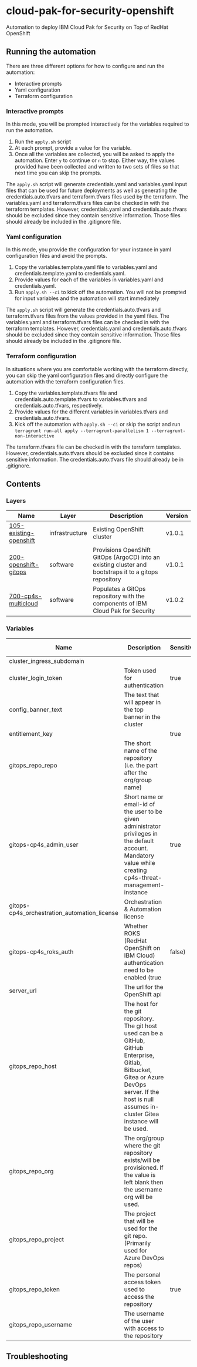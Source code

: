 # cloud-pak-for-security-openshift

Automation to deploy IBM Cloud Pak for Security on Top of RedHat OpenShift

## Running the automation

There are three different options for how to configure and run the automation:

- Interactive prompts
- Yaml configuration
- Terraform configuration

### Interactive prompts

In this mode, you will be prompted interactively for the variables required to run the automation.

1. Run the `apply.sh` script
2. At each prompt, provide a value for the variable.
3. Once all the variables are collected, you will be asked to apply the automation. Enter `y` to continue or `n` to stop. Either way, the values provided have been collected and written to two sets of files so that next time you can skip the prompts.

The `apply.sh` script will generate credentials.yaml and variables.yaml input files that can be used
for future deployments as well as generating the credentials.auto.tfvars and terraform.tfvars files
used by the terraform. The variables.yaml and terraform.tfvars files can be checked in with the terraform
templates. However, credentials.yaml and credentials.auto.tfvars should be excluded since they contain
sensitive information. Those files should already be included in the .gitignore file.

### Yaml configuration

In this mode, you provide the configuration for your instance in yaml configuration files and avoid
the prompts.

1. Copy the variables.template.yaml file to variables.yaml and credentials.template.yaml to credentials.yaml.
2. Provide values for each of the variables in variables.yaml and credentials.yaml.
3. Run `apply.sh --ci` to kick off the automation. You will not be prompted for input variables and the automation will start immediately

The `apply.sh` script will generate the credentials.auto.tfvars and terraform.tfvars files from the
values provided in the yaml files. The variables.yaml and terraform.tfvars files can be checked in with the terraform
templates. However, credentials.yaml and credentials.auto.tfvars should be excluded since they contain
sensitive information. Those files should already be included in the .gitignore file.

### Terraform configuration

In situations where you are comfortable working with the terraform directly, you can skip the yaml
configuration files and directly configure the automation with the terraform configuration files.

1. Copy the variables.template.tfvars file and credentials.auto.template.tfvars to variables.tfvars and credentials.auto.tfvars, respectively.
2. Provide values for the different variables in variables.tfvars and credentials.auto.tfvars.
3. Kick off the automation with `apply.sh --ci` or skip the script and run `terragrunt run-all apply --terragrunt-parallelism 1 --terragrunt-non-interactive`

The terraform.tfvars file can be checked in with the terraform templates. However, credentials.auto.tfvars
should be excluded since it contains sensitive information. The credentials.auto.tfvars file should
already be in .gitignore.

## Contents

### Layers

| Name | Layer | Description | Version |
|------|-------|-------------|---------|
| [105-existing-openshift](./105-existing-openshift) | infrastructure | Existing OpenShift cluster | v1.0.1 |
| [200-openshift-gitops](./200-openshift-gitops) | software | Provisions OpenShift GitOps (ArgoCD) into an existing cluster and bootstraps it to a gitops repository | v1.0.1 |
| [700-cp4s-multicloud](./700-cp4s-multicloud) | software | Populates a GitOps repository with the components of IBM Cloud Pak for Security | v1.0.2 |

### Variables

| Name | Description | Sensitive | Default value |
|------|-------------|-----------|---------------|
| cluster_ingress_subdomain |  |  |  |
| cluster_login_token | Token used for authentication | true |  |
| config_banner_text | The text that will appear in the top banner in the cluster |  |  |
| entitlement_key |  | true |  |
| gitops_repo_repo | The short name of the repository (i.e. the part after the org/group name) |  |  |
| gitops-cp4s_admin_user | Short name or email-id of the user to be given administrator privileges in the default account. Mandatory value while creating cp4s-threat-management-instance | true |  |
| gitops-cp4s_orchestration_automation_license | Orchestration & Automation license |  |  |
| gitops-cp4s_roks_auth | Whether ROKS (RedHat OpenShift on IBM Cloud) authentication need to be enabled (true|false) |  |  |
| server_url | The url for the OpenShift api |  |  |
| gitops_repo_host | The host for the git repository. The git host used can be a GitHub, GitHub Enterprise, Gitlab, Bitbucket, Gitea or Azure DevOps server. If the host is null assumes in-cluster Gitea instance will be used. |  |  |
| gitops_repo_org | The org/group where the git repository exists/will be provisioned. If the value is left blank then the username org will be used. |  |  |
| gitops_repo_project | The project that will be used for the git repo. (Primarily used for Azure DevOps repos) |  |  |
| gitops_repo_token | The personal access token used to access the repository | true |  |
| gitops_repo_username | The username of the user with access to the repository |  |  |

## Troubleshooting


